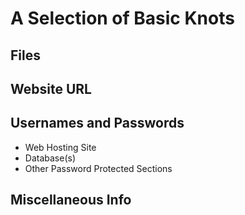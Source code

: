 # A Selection of Basic Knots
## Files
## Website URL
## Usernames and Passwords
* Web Hosting Site
* Database(s)
* Other Password Protected Sections
## Miscellaneous Info
